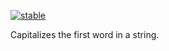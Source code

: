 [![stable](http://badges.github.io/stability-badges/dist/stable.svg)](http://github.com/badges/stability-badges)

Capitalizes the first word in a string.